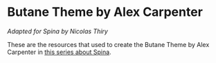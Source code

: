 # Butane Theme by Alex Carpenter
_Adapted for Spina by Nicolas Thiry_

These are the resources that used to create the Butane Theme by Alex Carpenter in [this series about Spina](http://www.nicolasthy.xyz/spina-rails-cms/).
